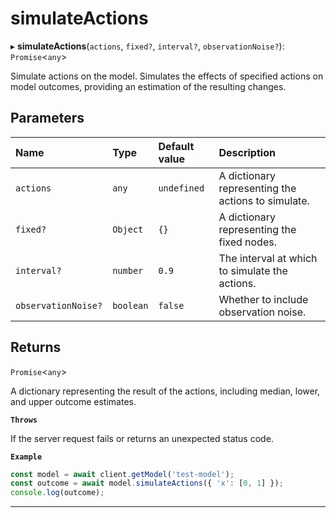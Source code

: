 # simulateActions


▸ **simulateActions**(`actions`, `fixed?`, `interval?`, `observationNoise?`): `Promise`\<`any`\>

Simulate actions on the model.
Simulates the effects of specified actions on model outcomes, providing an estimation of the resulting changes.

## Parameters

| Name | Type | Default value | Description |
| :------ | :------ | :------ | :------ |
| `actions` | `any` | `undefined` | A dictionary representing the actions to simulate. |
| `fixed?` | `Object` | `{}` | A dictionary representing the fixed nodes. |
| `interval?` | `number` | `0.9` | The interval at which to simulate the actions. |
| `observationNoise?` | `boolean` | `false` | Whether to include observation noise. |

## Returns

`Promise`\<`any`\>

A dictionary representing the result of the actions, including median, lower, and upper outcome estimates.

**`Throws`**

If the server request fails or returns an unexpected status code.

**`Example`**

```typescript
const model = await client.getModel('test-model');
const outcome = await model.simulateActions({ 'x': [0, 1] });
console.log(outcome);
```

___

